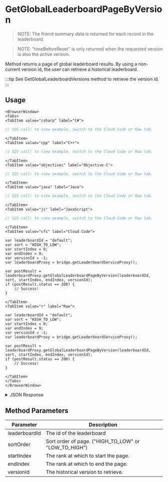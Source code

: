 # GetGlobalLeaderboardPageByVersion

> NOTE: The friend summary data is returned for each record in the leaderboard.

> NOTE: "timeBeforeReset" is only returned when the requested version is also the active version.



Method returns a page of global leaderboard results. By using a non-current version id, the user can retrieve a historical leaderboard.



:::tip
See GetGlobalLeaderboardVersions method to retrieve the version id.
:::

<PartialServop service_name="leaderboard" operation_name="GET_GLOBAL_LEADERBOARD_PAGE" />

## Usage

```mdx-code-block
<BrowserWindow>
<Tabs>
<TabItem value="csharp" label="C#">
```

```csharp
// S2S call: to view example, switch to the Cloud Code or Raw tab.
```

```mdx-code-block
</TabItem>
<TabItem value="cpp" label="C++">
```

```cpp
// S2S call: to view example, switch to the Cloud Code or Raw tab.
```

```mdx-code-block
</TabItem>
<TabItem value="objectivec" label="Objective-C">
```

```objectivec
// S2S call: to view example, switch to the Cloud Code or Raw tab.
```

```mdx-code-block
</TabItem>
<TabItem value="java" label="Java">
```

```java
// S2S call: to view example, switch to the Cloud Code or Raw tab.
```

```mdx-code-block
</TabItem>
<TabItem value="js" label="JavaScript">
```

```javascript
// S2S call: to view example, switch to the Cloud Code or Raw tab.
```

```mdx-code-block
</TabItem>
<TabItem value="cfs" label="Cloud Code">
```

```cfscript
var leaderboardId = "default";
var sort = "HIGH_TO_LOW";
var startIndex = 0;
var endIndex = 9;
var versionId = -1;
var leaderboardProxy = bridge.getLeaderboardServiceProxy();

var postResult = leaderboardProxy.getGlobalLeaderboardPageByVersion(leaderboardId, sort, startIndex, endIndex, versionId);
if (postResult.status == 200) {
    // Success!
}
```

```mdx-code-block
</TabItem>
<TabItem value="r" label="Raw">
```

```cfscript
var leaderboardId = "default";
var sort = "HIGH_TO_LOW";
var startIndex = 0;
var endIndex = 9;
var versionId = -1;
var leaderboardProxy = bridge.getLeaderboardServiceProxy();

var postResult = leaderboardProxy.getGlobalLeaderboardPageByVersion(leaderboardId, sort, startIndex, endIndex, versionId);
if (postResult.status == 200) {
    // Success!
}
```

```mdx-code-block
</TabItem>
</Tabs>
</BrowserWindow>
```

<details>
<summary>JSON Response</summary>

```json
{
    "status": 200,
    "data": {
        "leaderboard": [
            {
                "playerId": "9073dff7-0df6-437e-9be6-39cd704dcoj4",
                "score": 100,
                "data": null,
                "createdAt": 1401385959596,
                "updatedAt": 1401385959596,
                "index": 0,
                "rank": 1,
                "name": "",
        		"pictureUrl": null
            },
            {
                "playerId": "7c107e9f-ab48-492d-a000-defec6237700",
                "score": 10,
                "data": null,
                "rewarded": false,
                "createdAt": 1401385898407,
                "updatedAt": 1401385898407,
                "index": 1,
                "rank": 2,
                "name": "",
        		"pictureUrl": null
            }
        ],
        "leaderboardSize": 31,
        "moreBefore": false,
        "moreAfter": true,
        "timeBeforeReset" : 588182412,
        "server_time": 1395840957588
    }
}
```
</details>

## Method Parameters
Parameter | Description
--------- | -----------
leaderboardId | The id of the leaderboard
sortOrder | Sort order of page. ("HIGH_TO_LOW" or "LOW_TO_HIGH")
startIndex | The rank at which to start the page.
endIndex | The rank at which to end the page.
versionId | The historical version to retrieve.


